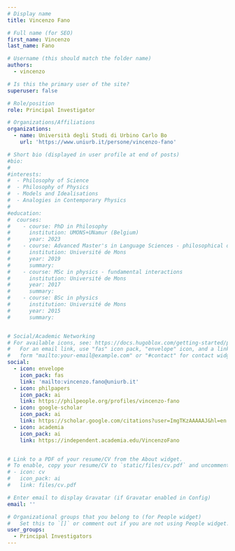 ```yaml
---
# Display name
title: Vincenzo Fano

# Full name (for SEO)
first_name: Vincenzo
last_name: Fano

# Username (this should match the folder name)
authors:
  - vincenzo

# Is this the primary user of the site?
superuser: false

# Role/position
role: Principal Investigator

# Organizations/Affiliations
organizations:
  - name: Università degli Studi di Urbino Carlo Bo
    url: 'https://www.uniurb.it/persone/vincenzo-fano'

# Short bio (displayed in user profile at end of posts)
#bio: 
#
#interests:
#  - Philosophy of Science
#  - Philosophy of Physics
#  - Models and Idealisations
#  - Analogies in Contemporary Physics
#
#education:
#  courses:
#    - course: PhD in Philosophy
#      institution: UMONS+UNamur (Belgium)
#      year: 2023
#    - course: Advanced Master's in Language Sciences - philosophical discourse
#      institution: Université de Mons
#      year: 2019
#      summary:
#    - course: MSc in physics - fundamental interactions
#      institution: Université de Mons
#      year: 2017
#      summary:
#    - course: BSc in physics
#      institution: Université de Mons
#      year: 2015
#      summary:


# Social/Academic Networking
# For available icons, see: https://docs.hugoblox.com/getting-started/page-builder/#icons
#   For an email link, use "fas" icon pack, "envelope" icon, and a link in the
#   form "mailto:your-email@example.com" or "#contact" for contact widget.
social:
  - icon: envelope
    icon_pack: fas
    link: 'mailto:vincenzo.fano@uniurb.it'
  - icon: philpapers
    icon_pack: ai
    link: https://philpeople.org/profiles/vincenzo-fano
  - icon: google-scholar
    icon_pack: ai
    link: https://scholar.google.com/citations?user=ImgTKzAAAAAJ&hl=en
  - icon: academia
    icon_pack: ai
    link: https://independent.academia.edu/VincenzoFano


# Link to a PDF of your resume/CV from the About widget.
# To enable, copy your resume/CV to `static/files/cv.pdf` and uncomment the lines below.
# - icon: cv
#   icon_pack: ai
#   link: files/cv.pdf

# Enter email to display Gravatar (if Gravatar enabled in Config)
email: ''

# Organizational groups that you belong to (for People widget)
#   Set this to `[]` or comment out if you are not using People widget.
user_groups:
  - Principal Investigators
---
```

